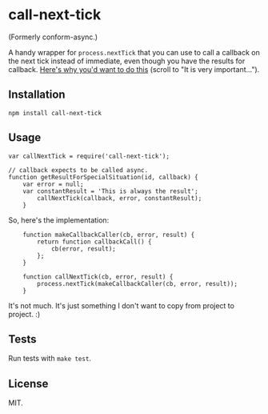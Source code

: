 call-next-tick
==============

(Formerly conform-async.)

A handy wrapper for `process.nextTick` that you can use to call a callback on the next tick instead of immediate, even though you have the results for callback. [Here's why you'd want to do this](http://nodejs.org/api/process.html#process_process_nexttick_callback) (scroll to "It is very important...").

Installation
------------

    npm install call-next-tick

Usage
-----
    var callNextTick = require('call-next-tick');

    // callback expects to be called async.
    function getResultForSpecialSituation(id, callback) {
    	var error = null;
    	var constantResult = 'This is always the result';
			callNextTick(callback, error, constantResult);
		}

So, here's the implementation:

		function makeCallbackCaller(cb, error, result) {
			return function callbackCall() {
				cb(error, result);
			};
		}

		function callNextTick(cb, error, result) {
			process.nextTick(makeCallbackCaller(cb, error, result));
		}

It's not much. It's just something I don't want to copy from project to project. :)

Tests
-----

Run tests with `make test`.

License
-------

MIT.
